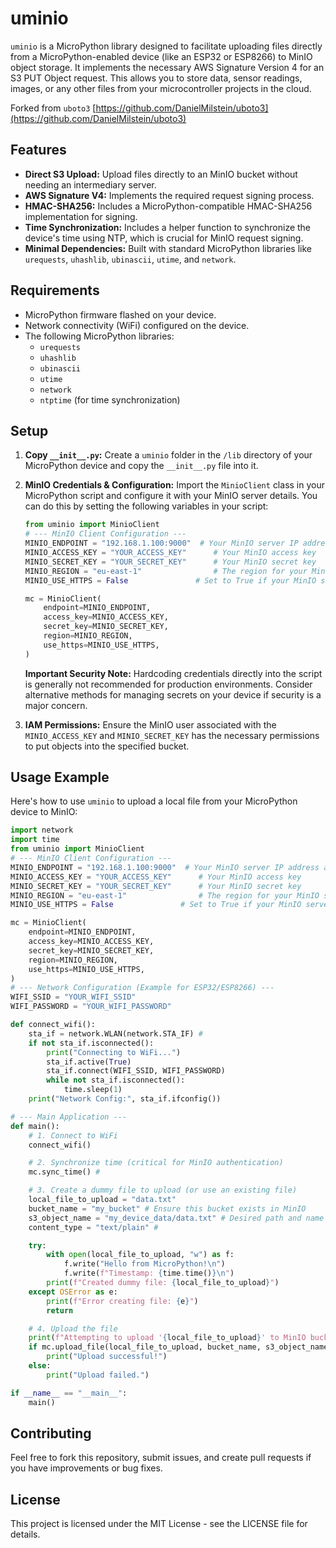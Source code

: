 # uminio

`uminio` is a MicroPython library designed to facilitate uploading files directly from a MicroPython-enabled device (like an ESP32 or ESP8266) to MinIO object storage. It implements the necessary AWS Signature Version 4 for an S3 PUT Object request. This allows you to store data, sensor readings, images, or any other files from your microcontroller projects in the cloud.

Forked from `uboto3` [https://github.com/DanielMilstein/uboto3](https://github.com/DanielMilstein/uboto3) 

## Features

* **Direct S3 Upload:** Upload files directly to an MinIO bucket without needing an intermediary server.
* **AWS Signature V4:** Implements the required request signing process.
* **HMAC-SHA256:** Includes a MicroPython-compatible HMAC-SHA256 implementation for signing.
* **Time Synchronization:** Includes a helper function to synchronize the device's time using NTP, which is crucial for MinIO request signing.
* **Minimal Dependencies:** Built with standard MicroPython libraries like `urequests`, `uhashlib`, `ubinascii`, `utime`, and `network`.

## Requirements

* MicroPython firmware flashed on your device.
* Network connectivity (WiFi) configured on the device.
* The following MicroPython libraries:
    * `urequests`
    * `uhashlib`
    * `ubinascii`
    * `utime`
    * `network`
    * `ntptime` (for time synchronization)

## Setup

1.  **Copy `__init__.py`:** Create a `uminio` folder in the `/lib` directory of your MicroPython device and copy the `__init__.py` file into it.
2.  **MinIO Credentials & Configuration:**
    Import the `MinioClient` class in your MicroPython script and configure it with your MinIO server details. You can do this by setting the following variables in your script:
    ```python
    from uminio import MinioClient
    # --- MinIO Client Configuration ---
    MINIO_ENDPOINT = "192.168.1.100:9000"  # Your MinIO server IP address and port
    MINIO_ACCESS_KEY = "YOUR_ACCESS_KEY"      # Your MinIO access key
    MINIO_SECRET_KEY = "YOUR_SECRET_KEY"      # Your MinIO secret key
    MINIO_REGION = "eu-east-1"                # The region for your MinIO server
    MINIO_USE_HTTPS = False               # Set to True if your MinIO server uses HTTPS

    mc = MinioClient(
        endpoint=MINIO_ENDPOINT,
        access_key=MINIO_ACCESS_KEY,
        secret_key=MINIO_SECRET_KEY,
        region=MINIO_REGION,
        use_https=MINIO_USE_HTTPS,
    )
    ```
    **Important Security Note:** Hardcoding credentials directly into the script is generally not recommended for production environments. Consider alternative methods for managing secrets on your device if security is a major concern.

3.  **IAM Permissions:**
    Ensure the MinIO user associated with the `MINIO_ACCESS_KEY` and `MINIO_SECRET_KEY` has the necessary permissions to put objects into the specified bucket.


## Usage Example

Here's how to use `uminio` to upload a local file from your MicroPython device to MinIO:

```python
import network
import time
from uminio import MinioClient
# --- MinIO Client Configuration ---
MINIO_ENDPOINT = "192.168.1.100:9000"  # Your MinIO server IP address and port
MINIO_ACCESS_KEY = "YOUR_ACCESS_KEY"      # Your MinIO access key
MINIO_SECRET_KEY = "YOUR_SECRET_KEY"      # Your MinIO secret key
MINIO_REGION = "eu-east-1"                # The region for your MinIO server
MINIO_USE_HTTPS = False               # Set to True if your MinIO server uses HTTPS

mc = MinioClient(
    endpoint=MINIO_ENDPOINT,
    access_key=MINIO_ACCESS_KEY,
    secret_key=MINIO_SECRET_KEY,
    region=MINIO_REGION,
    use_https=MINIO_USE_HTTPS,
)
# --- Network Configuration (Example for ESP32/ESP8266) ---
WIFI_SSID = "YOUR_WIFI_SSID"
WIFI_PASSWORD = "YOUR_WIFI_PASSWORD"

def connect_wifi():
    sta_if = network.WLAN(network.STA_IF) #
    if not sta_if.isconnected():
        print("Connecting to WiFi...")
        sta_if.active(True)
        sta_if.connect(WIFI_SSID, WIFI_PASSWORD)
        while not sta_if.isconnected():
            time.sleep(1)
    print("Network Config:", sta_if.ifconfig())

# --- Main Application ---
def main():
    # 1. Connect to WiFi
    connect_wifi()

    # 2. Synchronize time (critical for MinIO authentication)
    mc.sync_time() #

    # 3. Create a dummy file to upload (or use an existing file)
    local_file_to_upload = "data.txt"
    bucket_name = "my_bucket" # Ensure this bucket exists in MinIO
    s3_object_name = "my_device_data/data.txt" # Desired path and name in S3
    content_type = "text/plain" #

    try:
        with open(local_file_to_upload, "w") as f:
            f.write("Hello from MicroPython!\n")
            f.write(f"Timestamp: {time.time()}\n")
        print(f"Created dummy file: {local_file_to_upload}")
    except OSError as e:
        print(f"Error creating file: {e}")
        return

    # 4. Upload the file
    print(f"Attempting to upload '{local_file_to_upload}' to MinIO bucket '{bucket_name}' as '{s3_object_name}'...")
    if mc.upload_file(local_file_to_upload, bucket_name, s3_object_name, content_type): #
        print("Upload successful!")
    else:
        print("Upload failed.")

if __name__ == "__main__":
    main()
```

## Contributing
Feel free to fork this repository, submit issues, and create pull requests if you have improvements or bug fixes.

## License
This project is licensed under the MIT License - see the LICENSE file for details.
